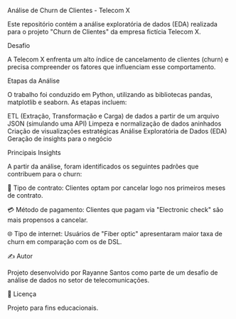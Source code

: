 Análise de Churn de Clientes - Telecom X

Este repositório contém a análise exploratória de dados (EDA) realizada para o projeto "Churn de Clientes" da empresa fictícia Telecom X.

Desafio

A Telecom X enfrenta um alto índice de cancelamento de clientes (churn) e precisa compreender os fatores que influenciam esse comportamento.

Etapas da Análise

O trabalho foi conduzido em Python, utilizando as bibliotecas pandas, matplotlib e seaborn. As etapas incluem:

ETL (Extração, Transformação e Carga) de dados a partir de um arquivo JSON (simulando uma API)
Limpeza e normalização de dados aninhados
Criação de visualizações estratégicas
Análise Exploratória de Dados (EDA)
Geração de insights para o negócio


Principais Insights

A partir da análise, foram identificados os seguintes padrões que contribuem para o churn:

📅 Tipo de contrato: Clientes optam por cancelar logo nos primeiros meses de contrato.

💳 Método de pagamento: Clientes que pagam via "Electronic check" são mais propensos a cancelar.

🌐 Tipo de internet: Usuários de "Fiber optic" apresentaram maior taxa de churn em comparação com os de DSL.


✍️ Autor

Projeto desenvolvido por Rayanne Santos como parte de um desafio de análise de dados no setor de telecomunicações.


📝 Licença

Projeto para fins educacionais.








